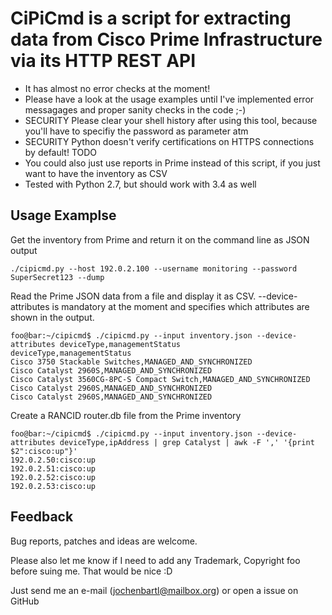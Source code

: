 # CiPiCmd is a script for extracting data from Cisco Prime Infrastructure via its HTTP REST API

* It has almost no error checks at the moment!
* Please have a look at the usage examples until I've implemented error messagages and proper sanity checks in the code ;-)
* SECURITY Please clear your shell history after using this tool, because you'll have to specifiy the password as parameter atm
* SECURITY Python doesn't verify certifications on HTTPS connections by default! TODO
* You could also just use reports in Prime instead of this script, if you just want to have the inventory as CSV
* Tested with Python 2.7, but should work with 3.4 as well


## Usage Examplse

Get the inventory from Prime and return it on the command line as JSON output

	./cipicmd.py --host 192.0.2.100 --username monitoring --password SuperSecret123 --dump
	

Read the Prime JSON data from a file and display it as CSV. --device-attributes is mandatory at the moment and specifies which attributes are shown in the output.

	foo@bar:~/cipicmd$ ./cipicmd.py --input inventory.json --device-attributes deviceType,managementStatus
	deviceType,managementStatus
	Cisco 3750 Stackable Switches,MANAGED_AND_SYNCHRONIZED
	Cisco Catalyst 2960S,MANAGED_AND_SYNCHRONIZED
	Cisco Catalyst 3560CG-8PC-S Compact Switch,MANAGED_AND_SYNCHRONIZED
	Cisco Catalyst 2960S,MANAGED_AND_SYNCHRONIZED
	Cisco Catalyst 2960S,MANAGED_AND_SYNCHRONIZED


Create a RANCID router.db file from the Prime inventory

	foo@bar:~/cipicmd$ ./cipicmd.py --input inventory.json --device-attributes deviceType,ipAddress | grep Catalyst | awk -F ',' '{print $2":cisco:up"}'
	192.0.2.50:cisco:up
	192.0.2.51:cisco:up
	192.0.2.52:cisco:up
	192.0.2.53:cisco:up


## Feedback

Bug reports, patches and ideas are welcome.

Please also let me know if I need to add any Trademark, Copyright foo before suing me. That would be nice :D

Just send me an e-mail (jochenbartl@mailbox.org) or open a issue on GitHub
